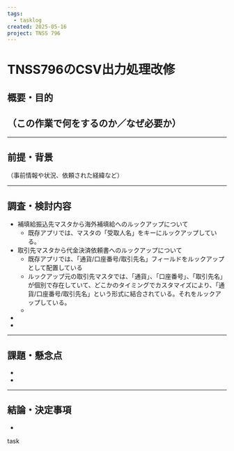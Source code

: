 ```yaml
---
tags:
  - tasklog
created: 2025-05-16
project: TNSS 796
---
```



# TNSS796のCSV出力処理改修

## 概要・目的

（この作業で何をするのか／なぜ必要か）
- 

---

## 前提・背景

（事前情報や状況、依頼された経緯など）

---

## 調査・検討内容

- 補填給振込先マスタから海外補填給へのルックアップについて
	- 既存アプリでは、マスタの「受取人名」をキーにルックアップしている。
- 取引先マスタから代金決済依頼書へのルックアップについて
	- 既存アプリでは、「通貨/口座番号/取引先名」フィールドをルックアップとして配置している
	- ルックアップ元の取引先マスタでは、「通貨」、「口座番号」、「取引先名」が個別で存在していて、どこかのタイミングでカスタマイズにより、「通貨/口座番号/取引先名」という形式に結合されている。それをルックアップしている。
	- 
- 
- 

---

## 課題・懸念点

- 
- 

---

## 結論・決定事項

- 
task